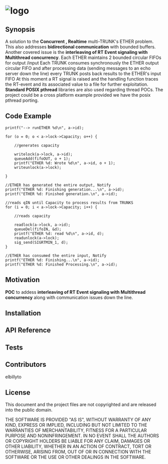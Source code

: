 ![logo](http://artificialreality.free.fr/images/POSIX-logo.jpg)
==========================

## Synopsis
A solution to the **Concurrent , Realtime** multi-TRUNK's ETHER problem.
This also addresses **bidirectional communication** with bounded buffers.
Another covered issue is the **interleaving of RT Event signaling with Multithread concurrency**.
Each ETHER maintains 2 bounded circular FIFOs for output /input
Each TRUNK consumes synchronously the ETHER output circular FIFO
and after processing data (sending messages to an echo server down the line)
every TRUNK posts back results to the ETHER's input FIFO
At this moment a RT signal is raised and the handling function traces the
RT-event and its associated value to a file for further exploitation.
**Standard POSIX pthread** libraries are also used regarding thread POCs.
The project could be a cross platform example provided we have the posix pthread porting.


## Code Example


	printf("--> runETHER %d\n", a->id);

	for (o = 0; o < a->lock->Capacity; o++) {

		//generates capacity

		writelock(a->lock, a->id);
		queueAdd(fifoOUT, o + 1);
		printf("ETHER %d: Wrote %d\n", a->id, o + 1);
		writeunlock(a->lock);

	}

	//ETHER has generated the entire output, Notify
	printf("ETHER %d: Finishing generation...\n", a->id);
	printf("ETHER %d: Finished generation.\n", a->id);

	//reads qIN until Capacity to process results from TRUNKS
	for (i = 0; i < a->lock->Capacity; i++) {

		//reads capacity

		readlock(a->lock, a->id);
		queueDel(fifoIN, &d);
		printf("ETHER %d: read %d\n", a->id, d);
		readunlock(a->lock);
		sig_send(SIGRTMIN_1, d);
	}

	//ETHER has consumed the entire input, Notify
	printf("ETHER %d: Finishing...\n", a->id);
	printf("ETHER %d: Finished Processing.\n", a->id);
  
  
## Motivation

**POC** to addess **interleaving of RT Event signaling with Multithread concurrency**
along with communication issues down the line.

## Installation


## API Reference


## Tests


## Contributors

elbillyto
## License

This document and the project files are not copyrighted and are released into the public domain.

THE SOFTWARE IS PROVIDED "AS IS", WITHOUT WARRANTY OF ANY KIND, EXPRESS OR IMPLIED, INCLUDING BUT NOT LIMITED TO THE WARRANTIES OF MERCHANTABILITY, FITNESS FOR A PARTICULAR PURPOSE AND NONINFRINGEMENT. IN NO EVENT SHALL THE AUTHORS OR COPYRIGHT HOLDERS BE LIABLE FOR ANY CLAIM, DAMAGES OR OTHER LIABILITY, WHETHER IN AN ACTION OF CONTRACT, TORT OR OTHERWISE, ARISING FROM, OUT OF OR IN CONNECTION WITH THE SOFTWARE OR THE USE OR OTHER DEALINGS IN THE SOFTWARE.
